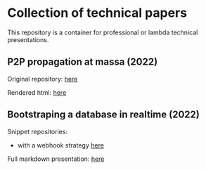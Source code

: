 # Collection of technical papers

This repository is a container for professional or lambda technical presentations.

## P2P propagation at massa (2022)

Original repository: [here](https://github.com/adrien-zinger/operation_propagation_presentation)

Rendered html: [here](https://htmlpreview.github.io/?https://github.com/adrien-zinger/operation_propagation_presentation/blob/main/index.html)

## Bootstraping a database in realtime (2022)
Snippet repositories:
  - with a webhook strategy [here](https://github.com/adrien-zinger/bootstrap_webhook_sample)

Full markdown presentation: [here](https://github.com/adrien-zinger/presentations/blob/main/streaming_bootstrap/streaming.md)